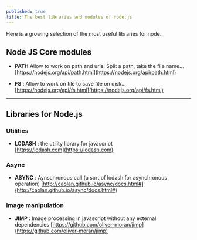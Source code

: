 ```yaml
---
published: true
title: The best libraries and modules of node.js
---
```

Here is a growing selection of the most useful libraries for node.

## Node JS Core modules 

* **PATH** Allow to work on path and urls. Split a path, take the file name...    
[https://nodejs.org/api/path.html](https://nodejs.org/api/path.html)

* **FS** : Allow to work on file to save file on disk...     
[https://nodejs.org/api/fs.html](https://nodejs.org/api/fs.html)


*** 

## Libraries for Node.js


### Utilities 

* **LODASH** : the utility library for javascript    
[https://lodash.com](https://lodash.com)

### Async 

* **ASYNC** : Aynschronous call (a sort of lodash for asynchronous operation)     [http://caolan.github.io/async/docs.html#](http://caolan.github.io/async/docs.html#)

### Image manipulation 

* **JIMP** : Image processing in javascript without any external dependencies     [https://github.com/oliver-moran/jimp](https://github.com/oliver-moran/jimp)
